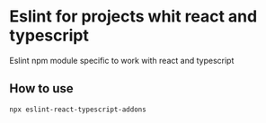 # Eslint for projects whit react and typescript

Eslint npm module specific to work with react and typescript

## How to use

```bash
npx eslint-react-typescript-addons
```